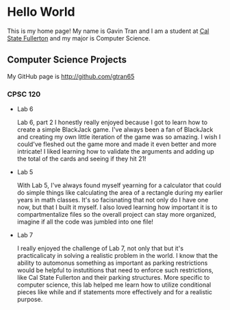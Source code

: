 # Hello World
This is my home page! My name is Gavin Tran and I am a student at [Cal State Fullerton](http://www.fullerton.edu/) and my major is Computer Science.

## Computer Science Projects

My GitHub page is http://github.com/gtran65

### CPSC 120

* Lab 6

    Lab 6, part 2 I honestly really enjoyed because I got to learn how to create a simple BlackJack game. I've
    always been a fan of BlackJack and creating my own little iteration of the game was so amazing. I wish I
    could've fleshed out the game more and made it even better and more intricate! I liked learning how to
    validate the arguments and adding up the total of the cards and seeing if they hit 21!

* Lab 5

    With Lab 5, I've always found myself yearning for a calculator that could do simple things like calculating
    the area of a rectangle during my earlier years in math classes. It's so facisnating that not only do I have
    one now, but that I built it myself. I also loved learning how important it is to compartmentalize files so
    the overall project can stay more organized, imagine if all the code was jumbled into one file!

* Lab 7

    I really enjoyed the challenge of Lab 7, not only that but it's practicalicaty in solving a realistic problem
    in the world. I know that the ability to automonus something as important as parking restrictions would be helpful
    to instutitions that need to enforce such restrictions, like Cal State Fullerton and their parking structures. More
    specific to computer science, this lab helped me learn how to utilize conditional pieces like while and if statements
    more effectively and for a realistic purpose.
    
